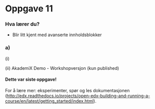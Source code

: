 # Oppgave 11

### Hva lærer du?
* Blir litt kjent med avanserte innholdsblokker

### a)

(i) 

(ii) AkademiX Demo - Workshopversjon (kun published)



#### Dette var siste oppgave!

For å lære mer: eksperimenter, spør og les dokumentasjonen (http://edx.readthedocs.io/projects/open-edx-building-and-running-a-course/en/latest/getting_started/index.html).
